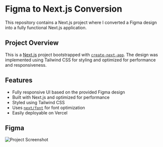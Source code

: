 # Figma to Next.js Conversion

This repository contains a Next.js project where I converted a Figma design into a fully functional Next.js application.

## Project Overview

This is a [Next.js](https://nextjs.org) project bootstrapped with [`create-next-app`](https://github.com/vercel/next.js/tree/canary/packages/create-next-app). The design was implemented using Tailwind CSS for styling and optimized for performance and responsiveness.

## Features

- Fully responsive UI based on the provided Figma design
- Built with Next.js and optimized for performance
- Styled using Tailwind CSS
- Uses [`next/font`](https://nextjs.org/docs/app/building-your-application/optimizing/fonts) for font optimization
- Easily deployable on Vercel


## Figma

![Project Screenshot](https://res.cloudinary.com/djqw1f0jn/image/authenticated/s--iUxqZ61g--/v1743050891/Frame_1_cpd2rr.png)


